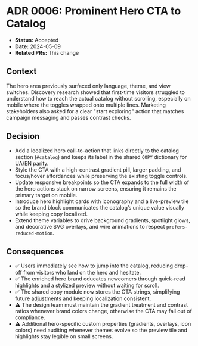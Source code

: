 # ADR 0006: Prominent Hero CTA to Catalog

- **Status:** Accepted
- **Date:** 2024-05-09
- **Related PRs:** This change

## Context
The hero area previously surfaced only language, theme, and view switches. Discovery research showed that first-time visitors
struggled to understand how to reach the actual catalog without scrolling, especially on mobile where the toggles wrapped onto
multiple lines. Marketing stakeholders also asked for a clear "start exploring" action that matches campaign messaging and
passes contrast checks.

## Decision
- Add a localized hero call-to-action that links directly to the catalog section (`#catalog`) and keeps its label in the shared
  `COPY` dictionary for UA/EN parity.
- Style the CTA with a high-contrast gradient pill, larger padding, and focus/hover affordances while preserving the existing
  toggle controls.
- Update responsive breakpoints so the CTA expands to the full width of the hero actions stack on narrow screens, ensuring it
  remains the primary target on mobile.
- Introduce hero highlight cards with iconography and a live-preview tile so the brand block communicates the catalog’s unique
  value visually while keeping copy localized.
- Extend theme variables to drive background gradients, spotlight glows, and decorative SVG overlays, and wire animations to
  respect `prefers-reduced-motion`.

## Consequences
- ✅ Users immediately see how to jump into the catalog, reducing drop-off from visitors who land on the hero and hesitate.
- ✅ The enriched hero brand educates newcomers through quick-read highlights and a stylized preview without waiting for scroll.
- ✅ The shared copy module now stores the CTA strings, simplifying future adjustments and keeping localization consistent.
- ⚠️ The design team must maintain the gradient treatment and contrast ratios whenever brand colors change, otherwise the CTA may
  fall out of compliance.
- ⚠️ Additional hero-specific custom properties (gradients, overlays, icon colors) need auditing whenever themes evolve so the
  preview tile and highlights stay legible on small screens.
